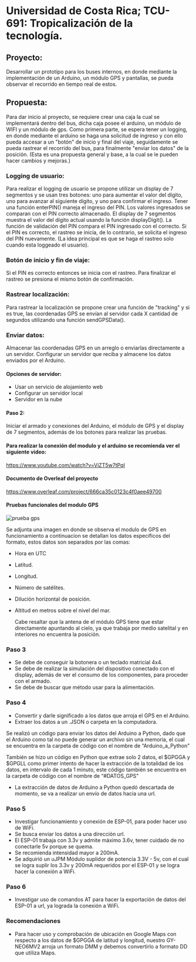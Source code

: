 # Universidad de Costa Rica; TCU-691: Tropicalización de la tecnología.

## Proyecto: 
Desarrollar un prototipo para los buses internos, en donde mediante la implementación de un Arduino, un módulo GPS y pantallas, se pueda observar el recorrido en tiempo real de estos.

## Propuesta:
Para dar inicio al proyecto, se requiere crear una caja la cual se implementará dentro del bus, dicha caja posee el arduino, un módulo de WIFI y un módulo de gps. 
Como primera parte, se espera tener un logging, en donde mediante el arduino se haga una solicitud de ingreso y con ello pueda accesar a un "botón" de inicio y final del viaje, seguidamente se pueda rastrear el recorrido del bus, para finalmente "enviar los datos" de la posición.
(Esta es una propuesta general y base, a la cual se le pueden hacer cambios y mejoras.)

### Logging de usuario:
Para realizar el logging de usuario se propone utilizar un display de 7 segmentos y se usan tres botones: uno para aumentar el valor del dígito, uno para avanzar al siguiente dígito, y uno para confirmar el ingreso.
Tener una función enterPIN() maneja el ingreso del PIN. Los valores ingresados se comparan con el PIN correcto almacenado.
El display de 7 segmentos muestra el valor del dígito actual usando la función displayDigit().
La función de validación del PIN compara el PIN ingresado con el correcto.
Si el PIN es correcto, el rastreo se inicia, de lo contrario, se solicita el ingreso del PIN nuevamente.
(La idea principal es que se haga el rastreo solo cuando esta loggeado el usuario).

### Botón de inicio y fin de viaje:
Si el PIN es correcto entonces se inicia con el rastreo.
Para finalizar el rastreo se presiona el mismo botón de confirmación.

### Rastrear localización:
Para rastrear la localización se propone crear una función de "tracking" y si es true, las coordenadas GPS se envían al servidor cada X cantidad de segundos utilizando una función sendGPSData().

### Enviar datos:
Almacenar las coordenadas GPS en un arreglo o enviarlas directamente a un servidor.
Configurar un servidor que reciba y almacene los datos enviados por el Arduino.

#### Opciones de servidor:
- Usar un servicio de alojamiento web
- Configurar un servidor local
- Servidor en la nube

#### Paso 2:

Iniciar el armado y conexiones del Arduino, el módulo de GPS y el display de 7 segmentos, además de los botones para realizar las pruebas.

#### Para realizar la conexión del modulo y el arduino se recomienda ver el siguiente video:
https://www.youtube.com/watch?v=ViZT5w7tPqI

#### Documento de Overleaf del proyecto
https://www.overleaf.com/project/666ca35c0123c4f0aee49700


#### Pruebas funcionales del modulo GPS
![prueba gps](https://github.com/user-attachments/assets/e3b477a9-a8c8-43c0-bf31-6d104acc802f)

Se adjunta una imagen en donde se observa el modulo de GPS en funcionamiento a continuacion se detallan los datos específicos del formato, estos datos son separados por las comas:
- Hora en UTC
- Latitud.
- Longitud.
- Número de satélites.
- Dilución horizontal de posición.
- Altitud en metros sobre el nivel del mar.

  Cabe resaltar que la antena de el módulo GPS tiene que estar directamente apuntando al cielo, ya que trabaja por medio satelital y en interiores no encuentra la posición.

### Paso 3
- Se debe de conseguir la botonera o un teclado matricial 4x4.
- Se debe de realizar la simulación del dispositivo conectado con el display, además de ver el consumo de los componentes, para proceder con el armado.
- Se debe de buscar que método usar para la alimentación.

### Paso 4
- Convertir y darle significado a los datos que arroja el GPS en el Arduino.
- Extraer los datos a un .JSON o carpeta en la computadora.

Se realizó un código para enviar los datos del Arduino a Python, dado que el Arduino como tal no puede generar un archivo sin una memoria, el cual se encuentra en la carpeta de código con el nombre de “Arduino_a_Python"

También se hizo un código en Python que extrae solo 2 datos, el $GPGGA y $GPGLL como primer intento de hacer la extracción de la totalidad de los datos, en intervalo de cada 1 minuto, este código también se encuentra en la carpeta de código con el nombre de “#DATOS_GPS"
- La extracción de datos de Arduino a Python quedó descartada de momento, se va a realizar un envío de datos hacia una url.

### Paso 5
- Investigar funcionamiento y conexión de ESP-01, para poder hacer uso de WiFi.
- Se busca enviar los datos a una dirección url.
- El ESP-01 trabaja con 3.3v y admite máximo 3.6v, tener cuidado de no conectarle 5v porque se quema.
- Se recomienda intensidad mayor a 200mA.
- Se adquirió un uJPM Módulo suplidor de potencia 3.3V - 5v, con el cual se logra suplir los 3.3v y 200mA requeridos por el ESP-01 y se logra hacer la conexión a WiFi.

### Paso 6
- Investigar uso de comandos AT para hacer la exportación de datos del ESP-01 a url, ya lograda la conexión a WiFi.


### Recomendaciones
- Para hacer uso y comprobación de ubicación en Google Maps con respecto a los datos de $GPGGA de latitud y longitud, nuestro GY-NEO6MV2 arroja un formato DMM y debemos convertirlo a formato DD que utiliza Maps.
